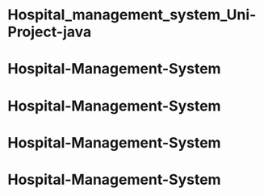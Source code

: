 # Hospital_management_system_Uni-Project-java
# Hospital-Management-System
# Hospital-Management-System
# Hospital-Management-System
# Hospital-Management-System
